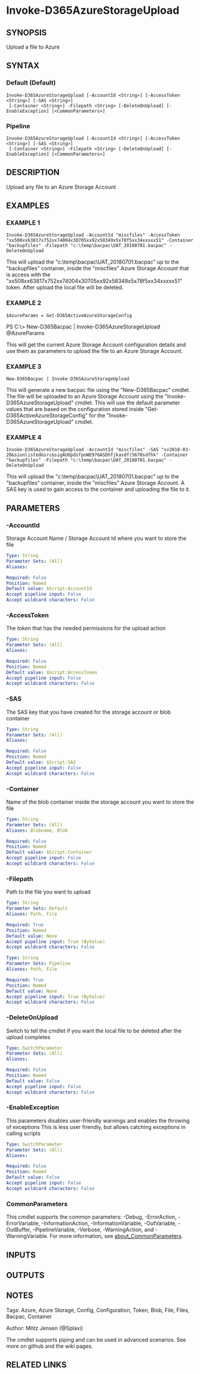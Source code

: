 ﻿---
external help file: d365fo.tools-help.xml
Module Name: d365fo.tools
online version:
schema: 2.0.0
---

# Invoke-D365AzureStorageUpload

## SYNOPSIS
Upload a file to Azure

## SYNTAX

### Default (Default)
```
Invoke-D365AzureStorageUpload [-AccountId <String>] [-AccessToken <String>] [-SAS <String>]
 [-Container <String>] -Filepath <String> [-DeleteOnUpload] [-EnableException] [<CommonParameters>]
```

### Pipeline
```
Invoke-D365AzureStorageUpload [-AccountId <String>] [-AccessToken <String>] [-SAS <String>]
 [-Container <String>] -Filepath <String> [-DeleteOnUpload] [-EnableException] [<CommonParameters>]
```

## DESCRIPTION
Upload any file to an Azure Storage Account

## EXAMPLES

### EXAMPLE 1
```
Invoke-D365AzureStorageUpload -AccountId "miscfiles" -AccessToken "xx508xx63817x752xx74004x30705xx92x58349x5x78f5xx34xxxxx51" -Container "backupfiles" -Filepath "c:\temp\bacpac\UAT_20180701.bacpac" -DeleteOnUpload
```

This will upload the "c:\temp\bacpac\UAT_20180701.bacpac" up to the "backupfiles" container, inside the "miscfiles" Azure Storage Account that is access with the "xx508xx63817x752xx74004x30705xx92x58349x5x78f5xx34xxxxx51" token.
After upload the local file will be deleted.

### EXAMPLE 2
```
$AzureParams = Get-D365ActiveAzureStorageConfig
```

PS C:\\\> New-D365Bacpac | Invoke-D365AzureStorageUpload @AzureParams

This will get the current Azure Storage Account configuration details and use them as parameters to upload the file to an Azure Storage Account.

### EXAMPLE 3
```
New-D365Bacpac | Invoke-D365AzureStorageUpload
```

This will generate a new bacpac file using the "New-D365Bacpac" cmdlet.
The file will be uploaded to an Azure Storage Account using the "Invoke-D365AzureStorageUpload" cmdlet.
This will use the default parameter values that are based on the configuration stored inside "Get-D365ActiveAzureStorageConfig" for the "Invoke-D365AzureStorageUpload" cmdlet.

### EXAMPLE 4
```
Invoke-D365AzureStorageUpload -AccountId "miscfiles" -SAS "sv2018-03-28&siunlisted&src&sigAUOpdsfpoWE976ASDhfjkasdf(5678sdfhk" -Container "backupfiles" -Filepath "c:\temp\bacpac\UAT_20180701.bacpac" -DeleteOnUpload
```

This will upload the "c:\temp\bacpac\UAT_20180701.bacpac" up to the "backupfiles" container, inside the "miscfiles" Azure Storage Account.
A SAS key is used to gain access to the container and uploading the file to it.

## PARAMETERS

### -AccountId
Storage Account Name / Storage Account Id where you want to store the file

```yaml
Type: String
Parameter Sets: (All)
Aliases:

Required: False
Position: Named
Default value: $Script:AccountId
Accept pipeline input: False
Accept wildcard characters: False
```

### -AccessToken
The token that has the needed permissions for the upload action

```yaml
Type: String
Parameter Sets: (All)
Aliases:

Required: False
Position: Named
Default value: $Script:AccessToken
Accept pipeline input: False
Accept wildcard characters: False
```

### -SAS
The SAS key that you have created for the storage account or blob container

```yaml
Type: String
Parameter Sets: (All)
Aliases:

Required: False
Position: Named
Default value: $Script:SAS
Accept pipeline input: False
Accept wildcard characters: False
```

### -Container
Name of the blob container inside the storage account you want to store the file

```yaml
Type: String
Parameter Sets: (All)
Aliases: Blobname, Blob

Required: False
Position: Named
Default value: $Script:Container
Accept pipeline input: False
Accept wildcard characters: False
```

### -Filepath
Path to the file you want to upload

```yaml
Type: String
Parameter Sets: Default
Aliases: Path, File

Required: True
Position: Named
Default value: None
Accept pipeline input: True (ByValue)
Accept wildcard characters: False
```

```yaml
Type: String
Parameter Sets: Pipeline
Aliases: Path, File

Required: True
Position: Named
Default value: None
Accept pipeline input: True (ByValue)
Accept wildcard characters: False
```

### -DeleteOnUpload
Switch to tell the cmdlet if you want the local file to be deleted after the upload completes

```yaml
Type: SwitchParameter
Parameter Sets: (All)
Aliases:

Required: False
Position: Named
Default value: False
Accept pipeline input: False
Accept wildcard characters: False
```

### -EnableException
This parameters disables user-friendly warnings and enables the throwing of exceptions
This is less user friendly, but allows catching exceptions in calling scripts

```yaml
Type: SwitchParameter
Parameter Sets: (All)
Aliases:

Required: False
Position: Named
Default value: False
Accept pipeline input: False
Accept wildcard characters: False
```

### CommonParameters
This cmdlet supports the common parameters: -Debug, -ErrorAction, -ErrorVariable, -InformationAction, -InformationVariable, -OutVariable, -OutBuffer, -PipelineVariable, -Verbose, -WarningAction, and -WarningVariable. For more information, see [about_CommonParameters](http://go.microsoft.com/fwlink/?LinkID=113216).

## INPUTS

## OUTPUTS

## NOTES
Tags: Azure, Azure Storage, Config, Configuration, Token, Blob, File, Files, Bacpac, Container

Author: Mötz Jensen (@Splaxi)

The cmdlet supports piping and can be used in advanced scenarios.
See more on github and the wiki pages.

## RELATED LINKS
